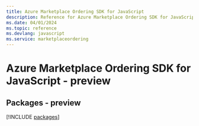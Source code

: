 ```yaml
---
title: Azure Marketplace Ordering SDK for JavaScript
description: Reference for Azure Marketplace Ordering SDK for JavaScript
ms.date: 04/01/2024
ms.topic: reference
ms.devlang: javascript
ms.service: marketplaceordering
---
```

# Azure Marketplace Ordering SDK for JavaScript - preview
## Packages - preview
[!INCLUDE [packages](marketplace-ordering-index.md)]